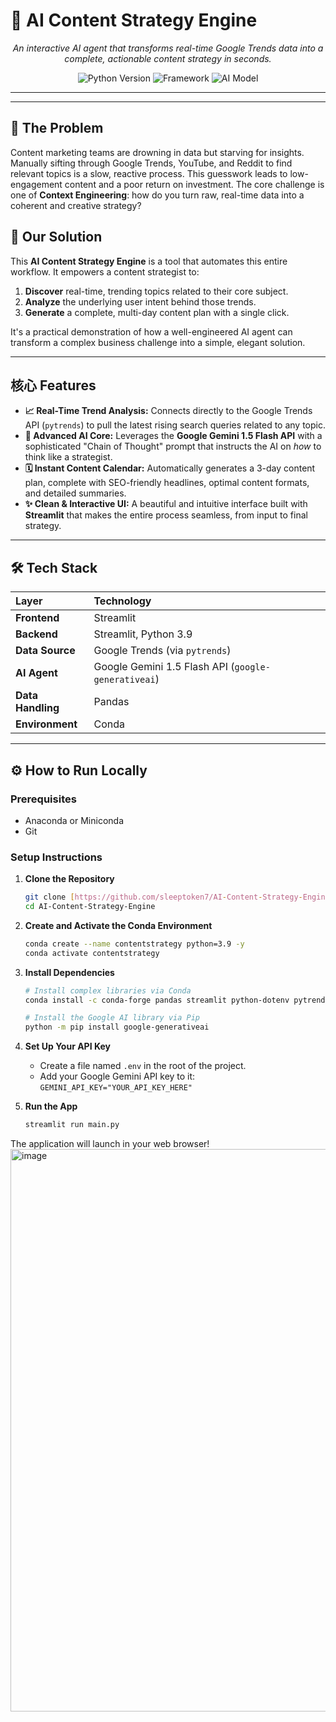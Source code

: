 # 🚀 AI Content Strategy Engine

<p align="center">
  <em>An interactive AI agent that transforms real-time Google Trends data into a complete, actionable content strategy in seconds.</em>
</p>

<p align="center">
  <img alt="Python Version" src="https://img.shields.io/badge/Python-3.9-blue.svg?style=for-the-badge&logo=python">
  <img alt="Framework" src="https://img.shields.io/badge/Streamlit-1.37-red.svg?style=for-the-badge&logo=streamlit">
  <img alt="AI Model" src="https://img.shields.io/badge/AI%20Model-Gemini%201.5%20Flash-purple.svg?style=for-the-badge">
</p>

---

---

## 🎯 The Problem

Content marketing teams are drowning in data but starving for insights. Manually sifting through Google Trends, YouTube, and Reddit to find relevant topics is a slow, reactive process. This guesswork leads to low-engagement content and a poor return on investment. The core challenge is one of **Context Engineering**: how do you turn raw, real-time data into a coherent and creative strategy?

## 🧠 Our Solution

This **AI Content Strategy Engine** is a tool that automates this entire workflow. It empowers a content strategist to:
1.  **Discover** real-time, trending topics related to their core subject.
2.  **Analyze** the underlying user intent behind those trends.
3.  **Generate** a complete, multi-day content plan with a single click.

It's a practical demonstration of how a well-engineered AI agent can transform a complex business challenge into a simple, elegant solution.

---

## 核心 Features

-   **📈 Real-Time Trend Analysis:** Connects directly to the Google Trends API (`pytrends`) to pull the latest rising search queries related to any topic.
-   **🤖 Advanced AI Core:** Leverages the **Google Gemini 1.5 Flash API** with a sophisticated "Chain of Thought" prompt that instructs the AI on *how* to think like a strategist.
-   **🗓️ Instant Content Calendar:** Automatically generates a 3-day content plan, complete with SEO-friendly headlines, optimal content formats, and detailed summaries.
-   **✨ Clean & Interactive UI:** A beautiful and intuitive interface built with **Streamlit** that makes the entire process seamless, from input to final strategy.

---

## 🛠️ Tech Stack

| Layer       | Technology                                                                                           |
| :---------- | :--------------------------------------------------------------------------------------------------- |
| **Frontend** | Streamlit                                                                                            |
| **Backend** | Streamlit, Python 3.9                                                                                |
| **Data Source** | Google Trends (via `pytrends`)                                                                     |
| **AI Agent** | Google Gemini 1.5 Flash API (`google-generativeai`)                                                  |
| **Data Handling** | Pandas                                                                                               |
| **Environment** | Conda                                                                                                |

---

## ⚙️ How to Run Locally

### Prerequisites

-   Anaconda or Miniconda
-   Git

### Setup Instructions

1.  **Clone the Repository**
    ```bash
    git clone [https://github.com/sleeptoken7/AI-Content-Strategy-Engine.git](https://github.com/sleeptoken7/AI-Content-Strategy-Engine.git)
    cd AI-Content-Strategy-Engine
    ```

2.  **Create and Activate the Conda Environment**
    ```bash
    conda create --name contentstrategy python=3.9 -y
    conda activate contentstrategy
    ```

3.  **Install Dependencies**
    ```bash
    # Install complex libraries via Conda
    conda install -c conda-forge pandas streamlit python-dotenv pytrends -y

    # Install the Google AI library via Pip
    python -m pip install google-generativeai
    ```

4.  **Set Up Your API Key**
    -   Create a file named `.env` in the root of the project.
    -   Add your Google Gemini API key to it: `GEMINI_API_KEY="YOUR_API_KEY_HERE"`

5.  **Run the App**
    ```bash
    streamlit run main.py
    ```

The application will launch in your web browser!
<img width="1440" height="900" alt="image" src="https://github.com/user-attachments/assets/be2cfc4f-50e2-4af4-a27d-2a52a2767678" />
